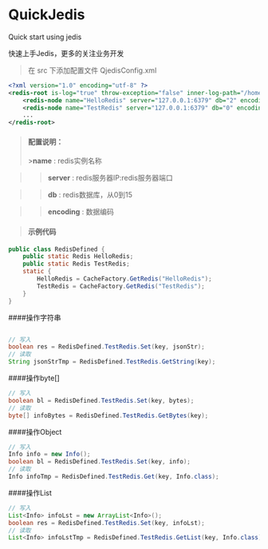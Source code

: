 # QuickJedis
Quick start using jedis

快速上手Jedis，更多的关注业务开发

>在 src 下添加配置文件 QjedisConfig.xml

``` xml
<?xml version="1.0" encoding="utf-8" ?>
<redis-root is-log="true" throw-exception="false" inner-log-path="/home/quick-jedis-log/">
    <redis-node name="HelloRedis" server="127.0.0.1:6379" db="2" encoding="UTF-8" />
    <redis-node name="TestRedis" server="127.0.0.1:6379" db="0" encoding="GBK" />
    ...
</redis-root>
```


><h4>配置说明：</h4>
>><b>name</b> : redis实例名称

>><b>server</b> : redis服务器IP:redis服务器端口

>><b>db</b> : redis数据库，从0到15

>><b>encoding</b> : 数据编码


><h4>示例代码</h4>
``` java
public class RedisDefined {
	public static Redis HelloRedis;
	public static Redis TestRedis;
	static {
		HelloRedis = CacheFactory.GetRedis("HelloRedis");
		TestRedis = CacheFactory.GetRedis("TestRedis");
	}
}
```

####操作字符串
``` java

// 写入
boolean res = RedisDefined.TestRedis.Set(key, jsonStr);
// 读取
String jsonStrTmp = RedisDefined.TestRedis.GetString(key);
```

####操作byte[]
``` java
// 写入
boolean bl = RedisDefined.TestRedis.Set(key, bytes);
// 读取
byte[] infoBytes = RedisDefined.TestRedis.GetBytes(key);
```

####操作Object
``` java
// 写入
Info info = new Info();
boolean bl = RedisDefined.TestRedis.Set(key, info);
// 读取
Info infoTmp = RedisDefined.TestRedis.Get(key, Info.class);
```


####操作List<T>
``` java
// 写入
List<Info> infoLst = new ArrayList<Info>();
boolean res = RedisDefined.TestRedis.Set(key, infoLst);
// 读取
List<Info> infoLstTmp = RedisDefined.TestRedis.GetList(key, Info.class);
```
